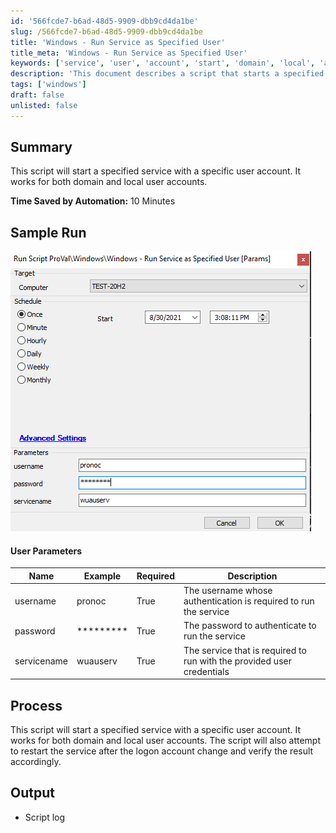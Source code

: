 ```yaml
---
id: '566fcde7-b6ad-48d5-9909-dbb9cd4da1be'
slug: /566fcde7-b6ad-48d5-9909-dbb9cd4da1be
title: 'Windows - Run Service as Specified User'
title_meta: 'Windows - Run Service as Specified User'
keywords: ['service', 'user', 'account', 'start', 'domain', 'local', 'authentication']
description: 'This document describes a script that starts a specified service using a specific user account, applicable for both domain and local user accounts. It includes user parameters, process details, and output logs for effective service management.'
tags: ['windows']
draft: false
unlisted: false
---
```


## Summary

This script will start a specified service with a specific user account. It works for both domain and local user accounts.

**Time Saved by Automation:** 10 Minutes

## Sample Run

![Sample Run](../../../static/img/Windows---Run-Service-as-Specified-User/image_1.png)

#### User Parameters

| Name        | Example   | Required | Description                                                             |
|-------------|-----------|----------|-------------------------------------------------------------------------|
| username    | pronoc    | True     | The username whose authentication is required to run the service        |
| password    | ********* | True     | The password to authenticate to run the service                          |
| servicename | wuauserv  | True     | The service that is required to run with the provided user credentials   |

## Process

This script will start a specified service with a specific user account. It works for both domain and local user accounts. The script will also attempt to restart the service after the logon account change and verify the result accordingly.

## Output

- Script log



